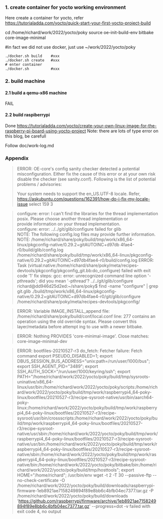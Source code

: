 

### 1. create container for yocto working environment
Here create a container for yocto, refer
https://tutorialadda.com/yocto/quick-start-your-first-yocto-project-build

cd /home/richard/work/2022/yocto/poky
source oe-init-build-env
bitbake core-image-minimal


#in fact we did not use docker, just use ~/work/2022/yocto/poky
```
./docker.sh build    #xxx
./docker.sh create   #xxx
# enter container
./docker.sh          #xxx
```

### 2. build machine
#### 2.1 build a qemu-x86 machine
FAIL
#### 2.2 build raspiberrypi
Done
https://tutorialadda.com/yocto/create-your-own-linux-image-for-the-raspberry-pi-board-using-yocto-project
Note: there are lots of type error on this blog, be carefull

Follow doc/work-log.md


### Appendix
> ERROR:  OE-core's config sanity checker detected a potential misconfiguration.
>    Either fix the cause of this error or at your own risk disable the checker (see sanity.conf).
>    Following is the list of potential problems / advisories:
>
>    Your system needs to support the en_US.UTF-8 locale.
Refer,
https://askubuntu.com/questions/162391/how-do-i-fix-my-locale-issue
select 159  3

> configure: error: I can't find the libraries for the thread implementation        
>                  posix. Please choose another thread implementation or        
>                   provide information on your thread implementation.  
> configure: error: ../../git/glib/configure failed for glib                             
> NOTE: The following config.log files may provide further information.                              
> NOTE: /home/richard/share/poky/build/tmp/work/x86_64-linux/pkgconfig-native/0.29.2+gitAUTOINC+d97db
> 4fae4-r0/build/glib/config.log /home/richard/share/poky/build/tmp/work/x86_64-linux/pkgconfig-native/0.29.2+gitAUTOINC+d97db4fae4-r0/build/config.log 
> ERROR: Task (virtual:native:/home/richard/share/poky/meta/recipes-devtools/pkgconfig/pkgconfig_git.bb:do_configure) failed with exit code '1' 
fix steps:
> gcc: error: unrecognized command line option '-pthreads'; did you mean '-pthread'?
  ../../git/glib/configure
richard@dd946d25d2ed:~/share/poky$ find -name "configure" | grep git.glib
./build/tmp/work/x86_64-linux/pkgconfig-native/0.29.2+gitAUTOINC+d97db4fae4-r0/git/glib/configure
/home/richard/share/poky/meta/recipes-devtools/pkgconfig/


> ERROR: Variable IMAGE_INSTALL_append file: /home/richard/share/poky/build/conf/local.conf line: 277 contains an operation using the old override syntax. Please convert this layer/metadata before attempt
ing to use with a newer bitbake.

> ERROR: Nothing PROVIDES 'core-minimal-image'. Close matches: core-image-minimal-dev

> ERROR: bootfiles-20210527-r3 do_fetch: Fetcher failure: Fetch command export PSEUDO_DISABLED=1; export DBUS_SESSION_BUS_ADDRESS="unix:path=/run/user/1000/bus"; export SSH_AGENT_PID="3489"; export SSH_AUTH_SOCK="/run/user/1000/keyring/ssh"; export PATH="/home/richard/work/2022/yocto/poky/build/tmp/sysroots-uninative/x86_64-linux/usr/bin:/home/richard/work/2022/yocto/poky/scripts:/home/richard/work/2022/yocto/poky/build/tmp/work/raspberrypi4_64-poky-linux/bootfiles/20210527-r3/recipe-sysroot-native/usr/bin/aarch64-poky-linux:/home/richard/work/2022/yocto/poky/build/tmp/work/raspberrypi4_64-poky-linux/bootfiles/20210527-r3/recipe-sysroot/usr/bin/crossscripts:/home/richard/work/2022/yocto/poky/build/tmp/work/raspberrypi4_64-poky-linux/bootfiles/20210527-r3/recipe-sysroot-native/usr/sbin:/home/richard/work/2022/yocto/poky/build/tmp/work/raspberrypi4_64-poky-linux/bootfiles/20210527-r3/recipe-sysroot-native/usr/bin:/home/richard/work/2022/yocto/poky/build/tmp/work/raspberrypi4_64-poky-linux/bootfiles/20210527-r3/recipe-sysroot-native/sbin:/home/richard/work/2022/yocto/poky/build/tmp/work/raspberrypi4_64-poky-linux/bootfiles/20210527-r3/recipe-sysroot-native/bin:/home/richard/work/2022/yocto/poky/bitbake/bin:/home/richard/work/2022/yocto/poky/build/tmp/hosttools"; export HOME="/home/richard"; /usr/bin/env wget -t 2 -T 30 --passive-ftp --no-check-certificate -O /home/richard/work/2022/yocto/poky/build/downloads/raspberrypi-firmware-1eb8921ae7158249894f89e8bb6c4bfb04ec7377.tar.gz -P /home/richard/work/2022/yocto/poky/build/downloads 'https://github.com/raspberrypi/firmware/archive/1eb8921ae7158249894f89e8bb6c4bfb04ec7377.tar.gz' --progress=dot -v failed with exit code 4, no output


